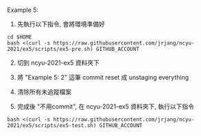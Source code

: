 Example 5:

1. 先執行以下指令, 會將環境準備好

```
cd $HOME
bash <(curl -s https://raw.githubusercontent.com/jrjang/ncyu-2021/ex5/scripts/ex5-pre.sh) GITHUB_ACCOUNT
```

2. 切到 ncyu-2021-ex5 資料夾下

3. 將 "Example 5: 2" 這筆 commit reset 成 unstaging everything

4. 清除所有未追蹤檔案

5. 完成後 "不用commit", 在 ncyu-2021-ex5 資料夾下, 執行以下指令

```
bash <(curl -s https://raw.githubusercontent.com/jrjang/ncyu-2021/ex5/scripts/ex5-test.sh) GITHUB_ACCOUNT
```
